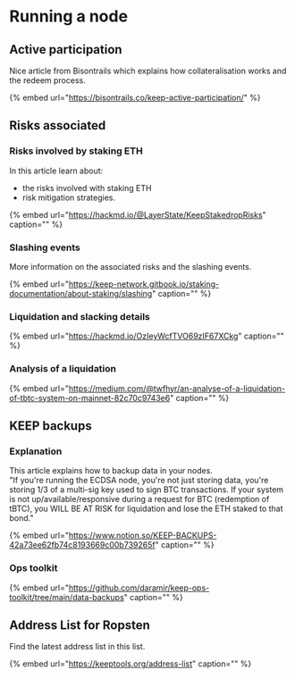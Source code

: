 # Running a node

## Active participation

Nice article from Bisontrails which explains how collateralisation works and the redeem process.

{% embed url="https://bisontrails.co/keep-active-participation/" %}



## Risks associated

### Risks involved by staking ETH

In this article learn about:

* the risks involved with staking ETH
* risk mitigation strategies.

{% embed url="https://hackmd.io/@LayerState/KeepStakedropRisks" caption="" %}

### Slashing events

More information on the associated risks and the slashing events.

{% embed url="https://keep-network.gitbook.io/staking-documentation/about-staking/slashing" caption="" %}

### Liquidation and slacking details

{% embed url="https://hackmd.io/OzIeyWcfTVO69zIF67XCkg" caption="" %}

### Analysis of a liquidation

{% embed url="https://medium.com/@twfhyr/an-analyse-of-a-liquidation-of-tbtc-system-on-mainnet-82c70c9743e6" caption="" %}

## KEEP backups

### Explanation

This article explains how to backup data in your nodes.  
"If you're running the ECDSA node, you're not just storing data, you're storing 1/3 of a multi-sig key used to sign BTC transactions. If your system is not up/available/responsive during a request for BTC \(redemption of tBTC\), you WILL BE AT RISK for liquidation and lose the ETH staked to that bond."

{% embed url="https://www.notion.so/KEEP-BACKUPS-42a73ee62fb74c8193669c00b739265f" caption="" %}

### Ops toolkit

{% embed url="https://github.com/daramir/keep-ops-toolkit/tree/main/data-backups" caption="" %}

## Address List for Ropsten

Find the latest address list in this list.

{% embed url="https://keeptools.org/address-list" caption="" %}

